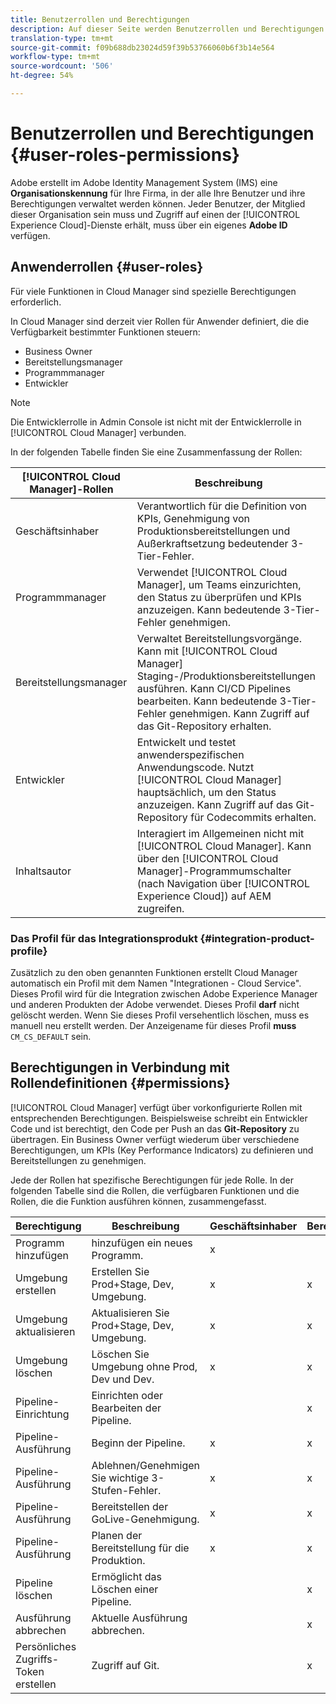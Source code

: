 ```yaml
---
title: Benutzerrollen und Berechtigungen
description: Auf dieser Seite werden Benutzerrollen und Berechtigungen beschrieben. Auf dieser Seite erfahren Sie, wie Sie Benutzer hinzufügen und sie Cloud Manager-Rollen zuweisen.
translation-type: tm+mt
source-git-commit: f09b688db23024d59f39b53766060b6f3b14e564
workflow-type: tm+mt
source-wordcount: '506'
ht-degree: 54%

---
```



# Benutzerrollen und Berechtigungen {#user-roles-permissions}

Adobe erstellt im Adobe Identity Management System (IMS) eine **Organisationskennung** für Ihre Firma, in der alle Ihre Benutzer und ihre Berechtigungen verwaltet werden können. Jeder Benutzer, der Mitglied dieser Organisation sein muss und Zugriff auf einen der [!UICONTROL Experience Cloud]-Dienste erhält, muss über ein eigenes **Adobe ID** verfügen.

## Anwenderrollen {#user-roles}

Für viele Funktionen in Cloud Manager sind spezielle Berechtigungen erforderlich.

In Cloud Manager sind derzeit vier Rollen für Anwender definiert, die die Verfügbarkeit bestimmter Funktionen steuern:

* Business Owner
* Bereitstellungsmanager
* Programmmanager
* Entwickler

>[!NOTE]
>Die Entwicklerrolle in Admin Console ist nicht mit der Entwicklerrolle in [!UICONTROL Cloud Manager] verbunden.

In der folgenden Tabelle finden Sie eine Zusammenfassung der Rollen:

| [!UICONTROL Cloud Manager]-Rollen | Beschreibung |
|--- |--- |
| Geschäftsinhaber | Verantwortlich für die Definition von KPIs, Genehmigung von Produktionsbereitstellungen und Außerkraftsetzung bedeutender 3-Tier-Fehler. |
| Programmmanager | Verwendet [!UICONTROL Cloud Manager], um Teams einzurichten, den Status zu überprüfen und KPIs anzuzeigen. Kann bedeutende 3-Tier-Fehler genehmigen. |
| Bereitstellungsmanager | Verwaltet Bereitstellungsvorgänge. Kann mit [!UICONTROL Cloud Manager] Staging-/Produktionsbereitstellungen ausführen. Kann CI/CD Pipelines bearbeiten. Kann bedeutende 3-Tier-Fehler genehmigen. Kann Zugriff auf das Git-Repository erhalten. |
| Entwickler | Entwickelt und testet anwenderspezifischen Anwendungscode. Nutzt [!UICONTROL Cloud Manager] hauptsächlich, um den Status anzuzeigen. Kann Zugriff auf das Git-Repository für Codecommits erhalten. |
| Inhaltsautor | Interagiert im Allgemeinen nicht mit [!UICONTROL Cloud Manager]. Kann über den [!UICONTROL Cloud Manager]-Programmumschalter (nach Navigation über [!UICONTROL Experience Cloud]) auf AEM zugreifen. |

### Das Profil für das Integrationsprodukt {#integration-product-profile}

Zusätzlich zu den oben genannten Funktionen erstellt Cloud Manager automatisch ein Profil mit dem Namen &quot;Integrationen - Cloud Service&quot;. Dieses Profil wird für die Integration zwischen Adobe Experience Manager und anderen Produkten der Adobe verwendet. Dieses Profil **darf** nicht gelöscht werden. Wenn Sie dieses Profil versehentlich löschen, muss es manuell neu erstellt werden. Der Anzeigename für dieses Profil **muss** `CM_CS_DEFAULT` sein.


## Berechtigungen in Verbindung mit Rollendefinitionen {#permissions}

[!UICONTROL Cloud Manager] verfügt über vorkonfigurierte Rollen mit entsprechenden Berechtigungen. Beispielsweise schreibt ein Entwickler Code und ist berechtigt, den Code per Push an das **Git-Repository** zu übertragen. Ein Business Owner verfügt wiederum über verschiedene Berechtigungen, um KPIs (Key Performance Indicators) zu definieren und Bereitstellungen zu genehmigen.


Jede der Rollen hat spezifische Berechtigungen für jede Rolle. In der folgenden Tabelle sind die Rollen, die verfügbaren Funktionen und die Rollen, die die Funktion ausführen können, zusammengefasst.

| Berechtigung | Beschreibung | Geschäftsinhaber | Bereitstellungsmanager | Programmmanager | Entwickler |
|--- |--- |--- |--- |--- |--- |
| Programm hinzufügen | hinzufügen ein neues Programm. | x |  |  |  |
| Umgebung erstellen | Erstellen Sie Prod+Stage, Dev, Umgebung. | x | x |  |  |
| Umgebung aktualisieren | Aktualisieren Sie Prod+Stage, Dev, Umgebung. | x | x |  |  |
| Umgebung löschen | Löschen Sie Umgebung ohne Prod, Dev und Dev. | x | x |  |  |
| Pipeline-Einrichtung | Einrichten oder Bearbeiten der Pipeline. |  | x |  |  |
| Pipeline-Ausführung | Beginn der Pipeline. | x | x |  |  |
| Pipeline-Ausführung | Ablehnen/Genehmigen Sie wichtige 3-Stufen-Fehler. | x | x | x |  |
| Pipeline-Ausführung | Bereitstellen der GoLive-Genehmigung. | x | x | x |  |
| Pipeline-Ausführung | Planen der Bereitstellung für die Produktion. | x | x | x |  |
| Pipeline löschen | Ermöglicht das Löschen einer Pipeline. |  | x |  |  |
| Ausführung abbrechen | Aktuelle Ausführung abbrechen. |  | x |  |  |
| Persönliches Zugriffs-Token erstellen | Zugriff auf Git. |  | x |  | x |